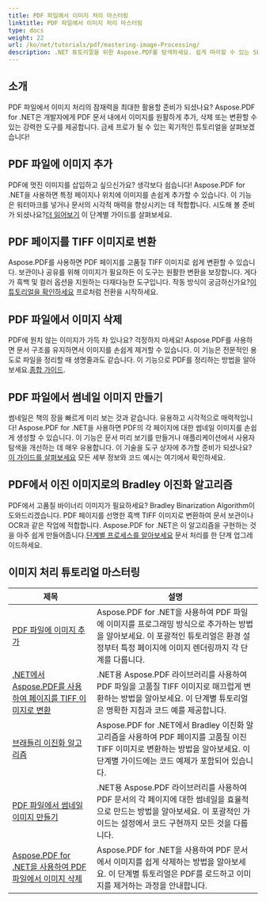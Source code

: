```yaml
---
title: PDF 파일에서 이미지 처리 마스터링
linktitle: PDF 파일에서 이미지 처리 마스터링
type: docs
weight: 22
url: /ko/net/tutorials/pdf/mastering-image-Processing/
description: .NET 튜토리얼을 위한 Aspose.PDF를 탐색하세요. 쉽게 따라할 수 있는 SEO 최적화된 가이드와 코드 예제를 통해 PDF 파일에 이미지를 추가, 변환, 관리하는 방법을 마스터하세요.
---
```

## 소개

PDF 파일에서 이미지 처리의 잠재력을 최대한 활용할 준비가 되셨나요? Aspose.PDF for .NET은 개발자에게 PDF 문서 내에서 이미지를 원활하게 추가, 삭제 또는 변환할 수 있는 강력한 도구를 제공합니다. 금세 프로가 될 수 있는 획기적인 튜토리얼을 살펴보겠습니다!

## PDF 파일에 이미지 추가  

 PDF에 멋진 이미지를 삽입하고 싶으신가요? 생각보다 쉽습니다! Aspose.PDF for .NET을 사용하면 특정 페이지나 위치에 이미지를 손쉽게 추가할 수 있습니다. 이 기능은 워터마크를 넣거나 문서의 시각적 매력을 향상시키는 데 적합합니다. 시도해 볼 준비가 되셨나요?[더 읽어보기](./adding-image/) 이 단계별 가이드를 살펴보세요.

## PDF 페이지를 TIFF 이미지로 변환  

Aspose.PDF를 사용하면 PDF 페이지를 고품질 TIFF 이미지로 쉽게 변환할 수 있습니다. 보관이나 공유를 위해 이미지가 필요하든 이 도구는 원활한 변환을 보장합니다. 게다가 흑백 및 컬러 옵션을 지원하는 다재다능한 도구입니다. 작동 방식이 궁금하신가요?[이 튜토리얼을 확인하세요](./convert-pages-to-tiff-images/) 프로처럼 전환을 시작하세요.

## PDF 파일에서 이미지 삭제  

 PDF에 원치 않는 이미지가 가득 차 있나요? 걱정하지 마세요! Aspose.PDF를 사용하면 문서 구조를 유지하면서 이미지를 손쉽게 제거할 수 있습니다. 이 기능은 전문적인 용도로 파일을 정리할 때 생명줄과도 같습니다. 이 기능으로 PDF를 정리하는 방법을 알아보세요.[종합 가이드](./delete-images-from-pdf-files/).  

## PDF 파일에서 썸네일 이미지 만들기  

썸네일은 책의 장을 빠르게 미리 보는 것과 같습니다. 유용하고 시각적으로 매력적입니다! Aspose.PDF for .NET을 사용하면 PDF의 각 페이지에 대한 썸네일 이미지를 손쉽게 생성할 수 있습니다. 이 기능은 문서 미리 보기를 만들거나 애플리케이션에서 사용자 탐색을 개선하는 데 매우 유용합니다. 이 기술을 도구 상자에 추가할 준비가 되셨나요?[이 가이드를 살펴보세요](./creating-thumbnail-images/) 모든 세부 정보와 코드 예시는 여기에서 확인하세요.

## PDF에서 이진 이미지로의 Bradley 이진화 알고리즘  

 PDF에서 고품질 바이너리 이미지가 필요하세요? Bradley Binarization Algorithm이 도와드리겠습니다. PDF 페이지를 선명한 흑백 TIFF 이미지로 변환하여 문서 보관이나 OCR과 같은 작업에 적합합니다. Aspose.PDF for .NET은 이 알고리즘을 구현하는 것을 아주 쉽게 만들어줍니다.[단계별 프로세스를 알아보세요](./bradley-binarization-algorithm/) 문서 처리를 한 단계 업그레이드하세요.

## 이미지 처리 튜토리얼 마스터링
| 제목 | 설명 |
| --- | --- | 
| [PDF 파일에 이미지 추가](./adding-image/) | Aspose.PDF for .NET을 사용하여 PDF 파일에 이미지를 프로그래밍 방식으로 추가하는 방법을 알아보세요. 이 포괄적인 튜토리얼은 환경 설정부터 특정 페이지에 이미지 렌더링까지 각 단계를 다룹니다. |  
| [.NET에서 Aspose.PDF를 사용하여 페이지를 TIFF 이미지로 변환](./convert-pages-to-tiff-images/) | .NET용 Aspose.PDF 라이브러리를 사용하여 PDF 파일을 고품질 TIFF 이미지로 매끄럽게 변환하는 방법을 알아보세요. 이 단계별 튜토리얼은 명확한 지침과 코드 예를 제공합니다. |  
| [브래들리 이진화 알고리즘](./bradley-binarization-algorithm/) | Aspose.PDF for .NET에서 Bradley 이진화 알고리즘을 사용하여 PDF 페이지를 고품질 이진 TIFF 이미지로 변환하는 방법을 알아보세요. 이 단계별 가이드에는 코드 예제가 포함되어 있습니다. |   
| [PDF 파일에서 썸네일 이미지 만들기](./creating-thumbnail-images/) | .NET용 Aspose.PDF 라이브러리를 사용하여 PDF 문서의 각 페이지에 대한 썸네일을 효율적으로 만드는 방법을 알아보세요. 이 포괄적인 가이드는 설정에서 코드 구현까지 모든 것을 다룹니다. |  
| [Aspose.PDF for .NET을 사용하여 PDF 파일에서 이미지 삭제](./delete-images-from-pdf-files/) | Aspose.PDF for .NET을 사용하여 PDF 문서에서 이미지를 쉽게 삭제하는 방법을 알아보세요. 이 단계별 튜토리얼은 PDF를 로드하고 이미지를 제거하는 과정을 안내합니다. |  